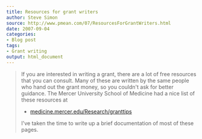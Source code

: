 ```yaml
---
title: Resources for grant writers
author: Steve Simon
source: http://www.pmean.com/07/ResourcesForGrantWriters.html
date: 2007-09-04
categories:
- Blog post
tags:
- Grant writing
output: html_document
---
```

> If you are interested in writing a grant, there are a lot of free
> resources that you can consult. Many of these are written by the same
> people who hand out the grant money, so you couldn\'t ask for better
> guidance. The Mercer University School of Medicine had a nice list of
> these resources at
>
> -   [medicine.mercer.edu/Research/granttips](http://medicine.mercer.edu/Research/granttips)
>
> I\'ve taken the time to write up a brief documentation of most of
> these pages.
